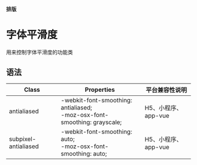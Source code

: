 #### <span class="text-lg text-gray-500 font-normal">排版</span>

<div class="w-screen"></div>

# 字体平滑度
<space />
<a-typography-text>
    用来控制字体平滑度的功能类
</a-typography-text>

<CssPrefix />

## 语法
| Class | Properties | 平台兼容性说明
| --- | --- | ---
| <a-link status="success">antialiased</a-link> | <a-link>-webkit-font-smoothing: antialiased;</a-link><br/><a-link>-moz-osx-font-smoothing: grayscale;</a-link> | H5、小程序、app-vue
| <a-link status="success">subpixel-antialiased</a-link> | <a-link>-webkit-font-smoothing: auto;</a-link><br/><a-link>-moz-osx-font-smoothing: auto;</a-link> | H5、小程序、app-vue